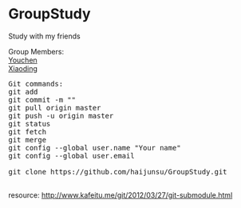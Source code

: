 # GroupStudy
Study with my friends
<p>
Group Members:<br>
<a href="https://github.com/Youchen">Youchen</a> <br>
<a href="https://github.com/xiaodingli">Xiaoding</a><br>


<pre>
Git commands:
git add 
git commit -m ""
git pull origin master
git push -u origin master
git status
git fetch
git merge
git config --global user.name "Your name"
git config --global user.email <your email address>

git clone https://github.com/haijunsu/GroupStudy.git

</pre>
resource: <a href="http://www.kafeitu.me/git/2012/03/27/git-submodule.html" target=_blank>http://www.kafeitu.me/git/2012/03/27/git-submodule.html</a>
